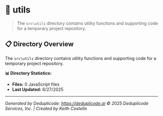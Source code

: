 # 📁 utils

> The `src\utils` directory contains utility functions and supporting code for a temporary project repository.

## 📋 Directory Overview

The `src\utils` directory contains utility functions and supporting code for a temporary project repository.

**📊 Directory Statistics:**
- **Files:** 0 JavaScript files
- **Last Updated:** 6/27/2025

---

*Generated by Deduplicode: https://deduplicode.ai*
*© 2025 Deduplicode Services, Inc. | Created by Keith Costello*
